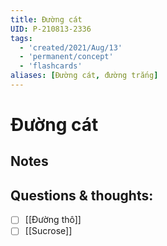 ```yaml
---
title: Đường cát
UID: P-210813-2336
tags:
  - 'created/2021/Aug/13'
  - 'permanent/concept'
  - 'flashcards'
aliases: [Đường cát, đường trắng]
---
```

# Đường cát

## Notes


## Questions & thoughts:
- [ ] [[Đường thô]]
- [ ] [[Sucrose]]
